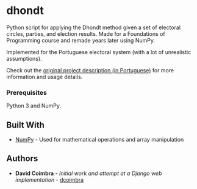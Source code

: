 # dhondt
Python script for applying the Dhondt method given a set of electoral circles, parties, and election results. 
Made for a Foundations of Programming course and remade years later using NumPy.

Implemented for the Portuguese electoral system (with a lot of unrealistic assumptions).

Check out the [original project description (in Portuguese)](https://github.com/HiveMindize/dhondt/blob/master/dhondt.pdf) for more information and usage details.

### Prerequisites
Python 3 and NumPy.

## Built With
* [NumPy](https://numpy.org/) - Used for mathematical operations and array manipulation


## Authors

* **David Coimbra** - *Initial work and attempt at a Django web implementation* - [dcoimbra](https://github.com/dcoimbra)
